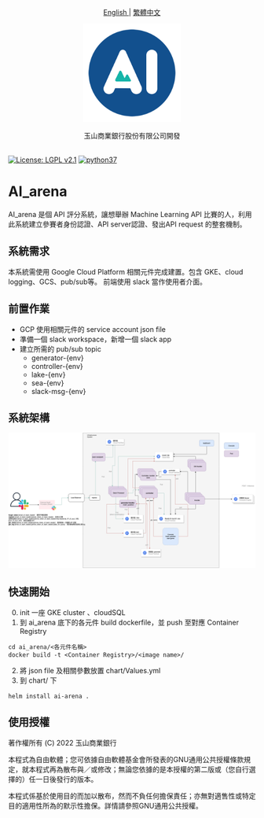 <p align="center">
  <a href="./README.md"> English </a> | <a href="./README.zh-TW.md"> 繁體中文

  <p align="center">
  <target="_blank">
    <img alt="ESUN AI" width="200" src="./images/esunai.png">
  </a>
</p>
  
<p align="center">
  玉山商業銀行股份有限公司開發<br></a>
<br>

</p>


[![License: LGPL v2.1](https://img.shields.io/badge/License-LGPL_v2.1-blue.svg)](https://www.gnu.org/licenses/lgpl-2.1)
[![python37](https://img.shields.io/badge/python-3.7-blue.svg)](https://www.python.org/downloads/release/python-370/)

# AI_arena

AI_arena 是個 API 評分系統，讓想舉辦 Machine Learning API 比賽的人，利用此系統建立參賽者身份認證、API server認證、發出API request 的整套機制。

## 系統需求
本系統需使用 Google Cloud Platform 相關元件完成建置。包含 GKE、cloud logging、GCS、pub/sub等。
前端使用 slack 當作使用者介面。

## 前置作業
- GCP 使用相關元件的 service account json file
- 準備一個 slack workspace，新增一個 slack app
- 建立所需的 pub/sub topic
  - generator-{env}
  - controller-{env}
  - lake-{env}
  - sea-{env}
  - slack-msg-{env}

## 系統架構
![infra](images/infra.png)
## 快速開始
0. init 一座 GKE cluster 、cloudSQL
1. 到 ai_arena 底下的各元件 build dockerfile，並 push 至對應 Container Registry

```
cd ai_arena/<各元件名稱>
docker build -t <Container Registry>/<image name>/
```
2. 將 json file 及相關參數放置 chart/Values.yml
3. 到 chart/ 下
```
helm install ai-arena .
```
## 使用授權

著作權所有 (C) 2022  玉山商業銀行

本程式為自由軟體；您可依據自由軟體基金會所發表的GNU通用公共授權條款規定，就本程式再為散布與／或修改；無論您依據的是本授權的第二版或（您自行選擇的）任一日後發行的版本。

本程式係基於使用目的而加以散布，然而不負任何擔保責任；亦無對適售性或特定目的適用性所為的默示性擔保。詳情請參照GNU通用公共授權。

